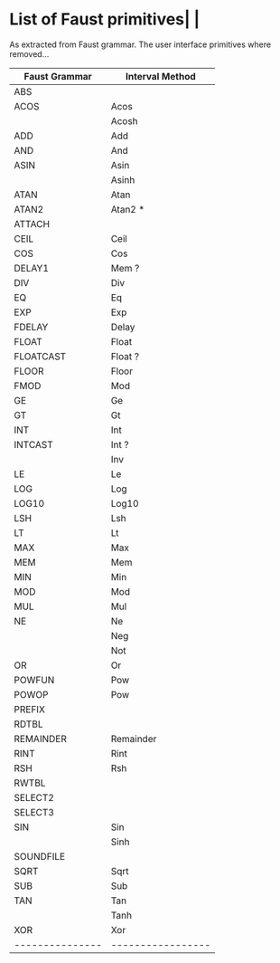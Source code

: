 # List of Faust primitives| |
As extracted from Faust grammar. The user interface primitives where removed...

| Faust Grammar   | Interval Method   |
| --------------- | ----------------- |
| ABS             |                   |
| ACOS            | Acos              |
|                 | Acosh             |
| ADD             | Add               |
| AND             | And               |
| ASIN            | Asin              |
|                 | Asinh             |
| ATAN            | Atan              |
| ATAN2           | Atan2 *           |
| ATTACH          |                   |
| CEIL            | Ceil              |
| COS             | Cos               |
| DELAY1          | Mem ?             |
| DIV             | Div               |
| EQ              | Eq                |
| EXP             | Exp               |
| FDELAY          | Delay             |
| FLOAT           | Float             |
| FLOATCAST       | Float ?           |
| FLOOR           | Floor             |
| FMOD            | Mod               |
| GE              | Ge                |
| GT              | Gt                |
| INT             | Int               |
| INTCAST         | Int ?             |
|                 | Inv               |
| LE              | Le                |
| LOG             | Log               |
| LOG10           | Log10             |
| LSH             | Lsh               |
| LT              | Lt                |
| MAX             | Max               |
| MEM             | Mem               |
| MIN             | Min               |
| MOD             | Mod               |
| MUL             | Mul               |
| NE              | Ne                |
|                 | Neg               |
|                 | Not               |
| OR              | Or                |
| POWFUN          | Pow               |
| POWOP           | Pow               |
| PREFIX          |                   |
| RDTBL           |                   |
| REMAINDER       | Remainder         |
| RINT            | Rint              |
| RSH             | Rsh               |
| RWTBL           |                   |
| SELECT2         |                   |
| SELECT3         |                   |
| SIN             | Sin               |
|                 | Sinh              |
| SOUNDFILE       |                   |
| SQRT            | Sqrt              |
| SUB             | Sub               |
| TAN             | Tan               |
|                 | Tanh              |
| XOR             | Xor               |
| --------------- | ----------------- |
